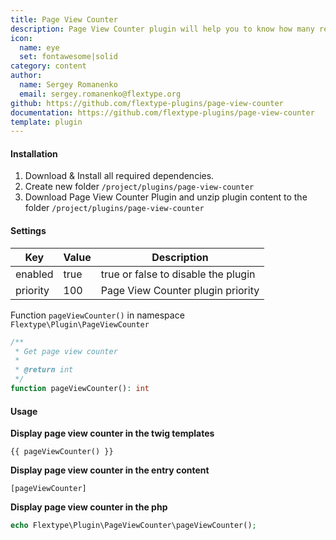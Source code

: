 ```yaml
---
title: Page View Counter
description: Page View Counter plugin will help you to know how many readers of every page on your website.
icon:
  name: eye
  set: fontawesome|solid
category: content
author:
  name: Sergey Romanenko
  email: sergey.romanenko@flextype.org
github: https://github.com/flextype-plugins/page-view-counter
documentation: https://github.com/flextype-plugins/page-view-counter
template: plugin
---
```


#### Installation

1. Download & Install all required dependencies.
2. Create new folder `/project/plugins/page-view-counter`
3. Download Page View Counter Plugin and unzip plugin content to the folder `/project/plugins/page-view-counter`

#### Settings

| Key | Value | Description |
|---|---|---|
| enabled | true | true or false to disable the plugin |
| priority | 100 | Page View Counter plugin priority |

Function `pageViewCounter()` in namespace `Flextype\Plugin\PageViewCounter`

```php
/**
 * Get page view counter
 *
 * @return int
 */
function pageViewCounter(): int
```

#### Usage

**Display page view counter in the twig templates**

```
{{ pageViewCounter() }}
```

**Display page view counter in the entry content**
```
[pageViewCounter]
```

**Display page view counter in the php**

```php
echo Flextype\Plugin\PageViewCounter\pageViewCounter();
```
